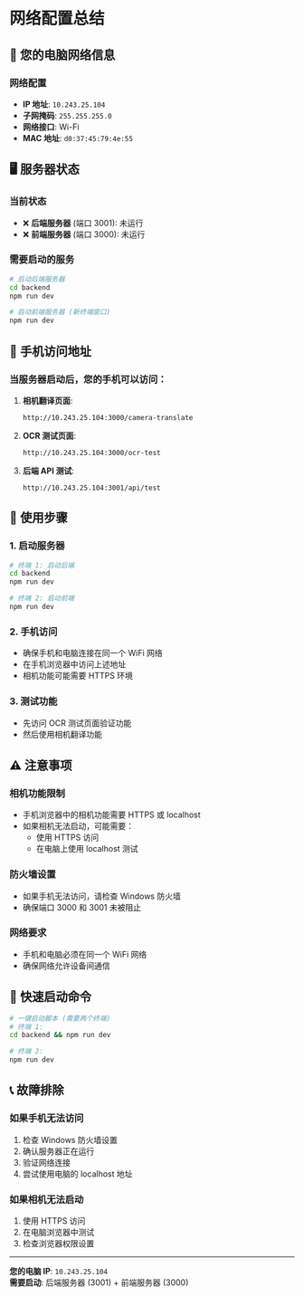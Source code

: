 # 网络配置总结

## 📱 您的电脑网络信息

### 网络配置
- **IP 地址**: `10.243.25.104`
- **子网掩码**: `255.255.255.0`
- **网络接口**: Wi-Fi
- **MAC 地址**: `d0:37:45:79:4e:55`

## 🖥️ 服务器状态

### 当前状态
- ❌ **后端服务器** (端口 3001): 未运行
- ❌ **前端服务器** (端口 3000): 未运行

### 需要启动的服务
```bash
# 启动后端服务器
cd backend
npm run dev

# 启动前端服务器 (新终端窗口)
npm run dev
```

## 📱 手机访问地址

### 当服务器启动后，您的手机可以访问：

1. **相机翻译页面**:
   ```
   http://10.243.25.104:3000/camera-translate
   ```

2. **OCR 测试页面**:
   ```
   http://10.243.25.104:3000/ocr-test
   ```

3. **后端 API 测试**:
   ```
   http://10.243.25.104:3001/api/test
   ```

## 🔧 使用步骤

### 1. 启动服务器
```bash
# 终端 1: 启动后端
cd backend
npm run dev

# 终端 2: 启动前端
npm run dev
```

### 2. 手机访问
- 确保手机和电脑连接在同一个 WiFi 网络
- 在手机浏览器中访问上述地址
- 相机功能可能需要 HTTPS 环境

### 3. 测试功能
- 先访问 OCR 测试页面验证功能
- 然后使用相机翻译功能

## ⚠️ 注意事项

### 相机功能限制
- 手机浏览器中的相机功能需要 HTTPS 或 localhost
- 如果相机无法启动，可能需要：
  - 使用 HTTPS 访问
  - 在电脑上使用 localhost 测试

### 防火墙设置
- 如果手机无法访问，请检查 Windows 防火墙
- 确保端口 3000 和 3001 未被阻止

### 网络要求
- 手机和电脑必须在同一个 WiFi 网络
- 确保网络允许设备间通信

## 🚀 快速启动命令

```bash
# 一键启动脚本 (需要两个终端)
# 终端 1:
cd backend && npm run dev

# 终端 2:
npm run dev
```

## 📞 故障排除

### 如果手机无法访问
1. 检查 Windows 防火墙设置
2. 确认服务器正在运行
3. 验证网络连接
4. 尝试使用电脑的 localhost 地址

### 如果相机无法启动
1. 使用 HTTPS 访问
2. 在电脑浏览器中测试
3. 检查浏览器权限设置

---

**您的电脑 IP**: `10.243.25.104`  
**需要启动**: 后端服务器 (3001) + 前端服务器 (3000)
